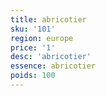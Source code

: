 ```yaml
---
title: abricotier
sku: '101'
region: europe
price: '1'
desc: 'abricotier'
essence: abricotier
poids: 100
---
```

